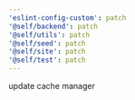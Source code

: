```yaml
---
'eslint-config-custom': patch
'@self/backend': patch
'@self/utils': patch
'@self/seed': patch
'@self/site': patch
'@self/test': patch
---
```


update cache manager
